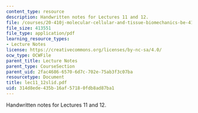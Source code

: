 ```yaml
---
content_type: resource
description: Handwritten notes for Lectures 11 and 12.
file: /courses/20-410j-molecular-cellular-and-tissue-biomechanics-be-410j-spring-2003/314d8ede435b16af57180fdb8ad87ba1_lec11_12slid.pdf
file_size: 413551
file_type: application/pdf
learning_resource_types:
- Lecture Notes
license: https://creativecommons.org/licenses/by-nc-sa/4.0/
ocw_type: OCWFile
parent_title: Lecture Notes
parent_type: CourseSection
parent_uid: 2fac4686-6570-6d7c-702e-75ab3f3c07ba
resourcetype: Document
title: lec11_12slid.pdf
uid: 314d8ede-435b-16af-5718-0fdb8ad87ba1
---
```

Handwritten notes for Lectures 11 and 12.
